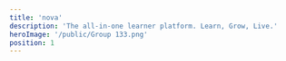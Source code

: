 ```yaml
---
title: 'nova'
description: 'The all-in-one learner platform. Learn, Grow, Live.'
heroImage: '/public/Group 133.png'
position: 1
---
```

